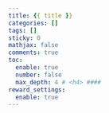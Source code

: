 ```yaml
---
title: {{ title }}
categories: []
tags: []
sticky: 0
mathjax: false
comments: true
toc:
  enable: true
  number: false
  max_depth: 4 # <h4> ####
reward_settings:
  enable: true
---
```

